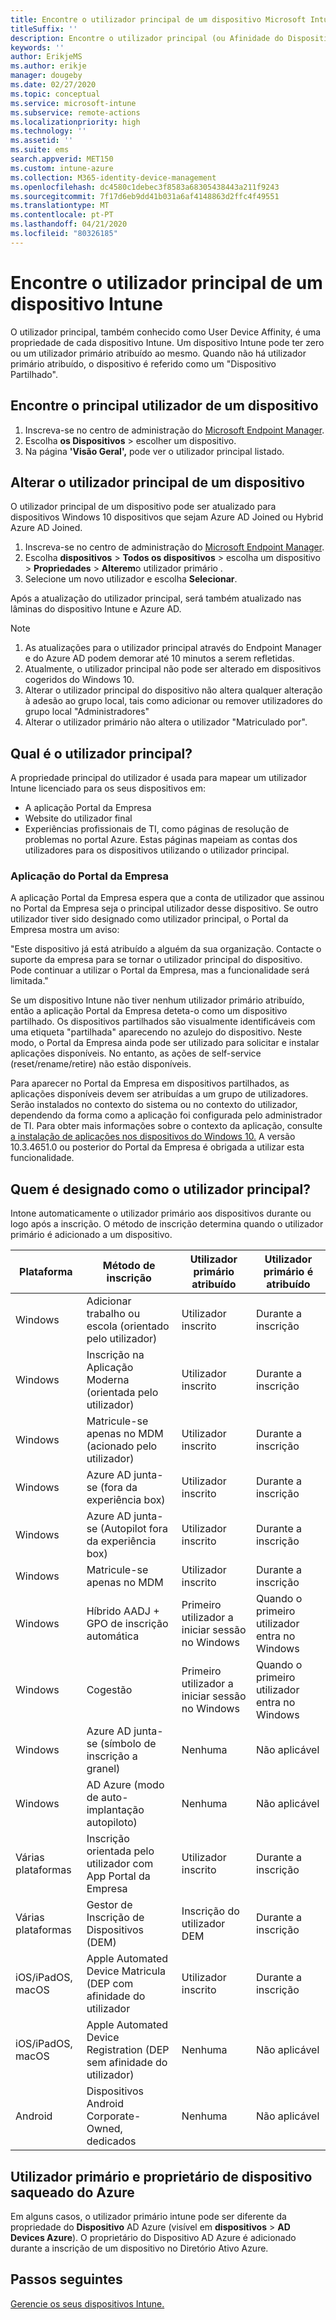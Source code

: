 ```yaml
---
title: Encontre o utilizador principal de um dispositivo Microsoft Intune.
titleSuffix: ''
description: Encontre o utilizador principal (ou Afinidade do Dispositivo de Utilizador) de um dispositivo Intune.
keywords: ''
author: ErikjeMS
ms.author: erikje
manager: dougeby
ms.date: 02/27/2020
ms.topic: conceptual
ms.service: microsoft-intune
ms.subservice: remote-actions
ms.localizationpriority: high
ms.technology: ''
ms.assetid: ''
ms.suite: ems
search.appverid: MET150
ms.custom: intune-azure
ms.collection: M365-identity-device-management
ms.openlocfilehash: dc4580c1debec3f8583a68305438443a211f9243
ms.sourcegitcommit: 7f17d6eb9dd41b031a6af4148863d2ffc4f49551
ms.translationtype: MT
ms.contentlocale: pt-PT
ms.lasthandoff: 04/21/2020
ms.locfileid: "80326185"
---
```

# <a name="find-the-primary-user-of-an-intune-device"></a>Encontre o utilizador principal de um dispositivo Intune

O utilizador principal, também conhecido como User Device Affinity, é uma propriedade de cada dispositivo Intune. Um dispositivo Intune pode ter zero ou um utilizador primário atribuído ao mesmo. Quando não há utilizador primário atribuído, o dispositivo é referido como um "Dispositivo Partilhado".

## <a name="find-a-devices-primary-user"></a>Encontre o principal utilizador de um dispositivo

1. Inscreva-se no centro de administração do [Microsoft Endpoint Manager](https://go.microsoft.com/fwlink/?linkid=2109431).
2. Escolha **os Dispositivos** > escolher um dispositivo.
3. Na página **'Visão Geral',** pode ver o utilizador principal listado.

## <a name="change-a-devices-primary-user"></a>Alterar o utilizador principal de um dispositivo

O utilizador principal de um dispositivo pode ser atualizado para dispositivos Windows 10 dispositivos que sejam Azure AD Joined ou Hybrid Azure AD Joined.

1. Inscreva-se no centro de administração do [Microsoft Endpoint Manager](https://go.microsoft.com/fwlink/?linkid=2109431).
2. Escolha **dispositivos** > **Todos os dispositivos** > escolha um dispositivo > **Propriedades** > **Alterem**o utilizador primário .
3. Selecione um novo utilizador e escolha **Selecionar**.

Após a atualização do utilizador principal, será também atualizado nas lâminas do dispositivo Intune e Azure AD.
>[!NOTE]
>1. As atualizações para o utilizador principal através do Endpoint Manager e do Azure AD podem demorar até 10 minutos a serem refletidas.
>2. Atualmente, o utilizador principal não pode ser alterado em dispositivos cogeridos do Windows 10. 
>3. Alterar o utilizador principal do dispositivo não altera qualquer alteração à adesão ao grupo local, tais como adicionar ou remover utilizadores do grupo local "Administradores"
>4. Alterar o utilizador primário não altera o utilizador "Matriculado por". 


## <a name="what-is-the-primary-user"></a>Qual é o utilizador principal?
A propriedade principal do utilizador é usada para mapear um utilizador Intune licenciado para os seus dispositivos em:
- A aplicação Portal da Empresa
- Website do utilizador final
- Experiências profissionais de TI, como páginas de resolução de problemas no portal Azure. Estas páginas mapeiam as contas dos utilizadores para os dispositivos utilizando o utilizador principal. 

### <a name="company-portal-app"></a>Aplicação do Portal da Empresa
A aplicação Portal da Empresa espera que a conta de utilizador que assinou no Portal da Empresa seja o principal utilizador desse dispositivo. Se outro utilizador tiver sido designado como utilizador principal, o Portal da Empresa mostra um aviso:

"Este dispositivo já está atribuído a alguém da sua organização. Contacte o suporte da empresa para se tornar o utilizador principal do dispositivo. Pode continuar a utilizar o Portal da Empresa, mas a funcionalidade será limitada."

Se um dispositivo Intune não tiver nenhum utilizador primário atribuído, então a aplicação Portal da Empresa deteta-o como um dispositivo partilhado. Os dispositivos partilhados são visualmente identificáveis com uma etiqueta "partilhada" aparecendo no azulejo do dispositivo. Neste modo, o Portal da Empresa ainda pode ser utilizado para solicitar e instalar aplicações disponíveis. No entanto, as ações de self-service (reset/rename/retire) não estão disponíveis.  

Para aparecer no Portal da Empresa em dispositivos partilhados, as aplicações disponíveis devem ser atribuídas a um grupo de utilizadores. Serão instalados no contexto do sistema ou no contexto do utilizador, dependendo da forma como a aplicação foi configurada pelo administrador de TI. Para obter mais informações sobre o contexto da aplicação, consulte [a instalação de aplicações nos dispositivos do Windows 10.](../apps/apps-windows-10-app-deploy.md) A versão 10.3.4651.0 ou posterior do Portal da Empresa é obrigada a utilizar esta funcionalidade.


## <a name="who-is-assigned-as-the-primary-user"></a>Quem é designado como o utilizador principal?
Intone automaticamente o utilizador primário aos dispositivos durante ou logo após a inscrição. O método de inscrição determina quando o utilizador primário é adicionado a um dispositivo.

| Plataforma | Método de inscrição | Utilizador primário atribuído | Utilizador primário é atribuído |
| ---- | ---- | ---- | ---- |
| Windows | Adicionar trabalho ou escola (orientado pelo utilizador) | Utilizador inscrito | Durante a inscrição |   
| Windows | Inscrição na Aplicação Moderna (orientada pelo utilizador) | Utilizador inscrito | Durante a inscrição | 
| Windows | Matricule-se apenas no MDM (acionado pelo utilizador) | Utilizador inscrito | Durante a inscrição | 
| Windows | Azure AD junta-se (fora da experiência box) | Utilizador inscrito | Durante a inscrição | 
| Windows | Azure AD junta-se (Autopilot fora da experiência box) | Utilizador inscrito | Durante a inscrição | 
| Windows | Matricule-se apenas no MDM | Utilizador inscrito | Durante a inscrição | 
| Windows | Híbrido AADJ + GPO de inscrição automática | Primeiro utilizador a iniciar sessão no Windows | Quando o primeiro utilizador entra no Windows| 
| Windows | Cogestão | Primeiro utilizador a iniciar sessão no Windows | Quando o primeiro utilizador entra no Windows | 
| Windows | Azure AD junta-se (símbolo de inscrição a granel) | Nenhuma | Não aplicável | 
| Windows | AD Azure (modo de auto-implantação autopiloto) | Nenhuma | Não aplicável | 
| Várias plataformas | Inscrição orientada pelo utilizador com App Portal da Empresa | Utilizador inscrito | Durante a inscrição |
| Várias plataformas | Gestor de Inscrição de Dispositivos (DEM) | Inscrição do utilizador DEM | Durante a inscrição |
| iOS/iPadOS, macOS | Apple Automated Device Matricula (DEP com afinidade do utilizador | Utilizador inscrito | Durante a inscrição |
| iOS/iPadOS, macOS | Apple Automated Device Registration (DEP sem afinidade do utilizador) | Nenhuma | Não aplicável |
| Android | Dispositivos Android Corporate-Owned, dedicados | Nenhuma | Não aplicável |

## <a name="primary-user-and-azure-ad-device-owner"></a>Utilizador primário e proprietário de dispositivo saqueado do Azure
Em alguns casos, o utilizador primário intune pode ser diferente da propriedade do **Dispositivo** AD Azure (visível em **dispositivos** > **AD Devices Azure**). O proprietário do Dispositivo AD Azure é adicionado durante a inscrição de um dispositivo no Diretório Ativo Azure.

## <a name="next-steps"></a>Passos seguintes
[Gerencie os seus dispositivos Intune.](device-management.md)
